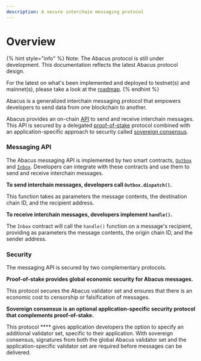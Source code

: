 ```yaml
---
description: A secure interchain messaging protocol
---
```


# Overview

{% hint style="info" %}
Note: The Abacus protocol is still under development. This documentation reflects the latest Abacus protocol design.

For the latest on what's been implemented and deployed to testnet(s) and mainnet(s), please take a look at the [roadmap](../resources/roadmap.md).
{% endhint %}

Abacus is a generalized interchain messaging protocol that empowers developers to send data from one blockchain to another.

Abacus provides an on-chain [API](messaging/) to send and receive interchain messages. This API is secured by a delegated [proof-of-stake](security/proof-of-stake.md) protocol combined with an application-specific approach to security called [sovereign consensus](security/sovereign-consensus.md).&#x20;

### Messaging API

The Abacus messaging API is implemented by two smart contracts, [`Outbox`](messaging/outbox.md) and  [`Inbox`](messaging/inbox.md). Developers can integrate with these contracts and use them to send and receive interchain messages.

**To send interchain messages, developers call `Outbox.dispatch()`.**

This function takes as parameters the message contents, the destination chain ID, and the recipient address.

**To receive interchain messages, developers implement `handle()`.**

The `Inbox` contract will call the `handle()` function on a message's recipient, providing as parameters the message contents, the origin chain ID, and the sender address.

### Security

The messaging API is secured by two complementary protocols.

**Proof-of-stake provides global economic security for Abacus messages.**

This protocol secures the Abacus validator set and ensures that there is an economic cost to censorship or falsification of messages.

**Sovereign consensus is an optional application-specific security protocol that complements proof-of-stake.**

This protocol **** gives application developers the option to specify an additional validator set, specific to their application. With sovereign consensus, signatures from both the global Abacus validator set and the application-specific validator set are required before messages can be delivered.&#x20;

